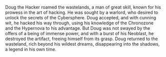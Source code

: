 Doug the Hacker roamed the wastelands, a man of great skill, known for his prowess in the art of hacking. He was sought by a warlord, who desired to unlock the secrets of the Cybersphere. Doug accepted, and with cunning wit, he hacked his way through, using his knowledge of the Chronozone and the Hypernova to his advantage. But Doug was not swayed by the offers of a being of immense power, and with a burst of his Neoblast, he destroyed the artifact, freeing himself from its grasp. Doug returned to the wasteland, rich beyond his wildest dreams, disappearing into the shadows, a legend in his own time.

<!---
gangasrotogati/gangasrotogati is a ✨ special ✨ repository because its `README.md` (this file) appears on your GitHub profile.
You can click the Preview link to take a look at your changes.
--->
